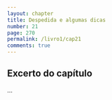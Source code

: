```yaml
---
layout: chapter
title: Despedida e algumas dicas
number: 21
page: 270
permalink: /livro1/cap21
comments: true
---
```


## Excerto do capítulo


…
